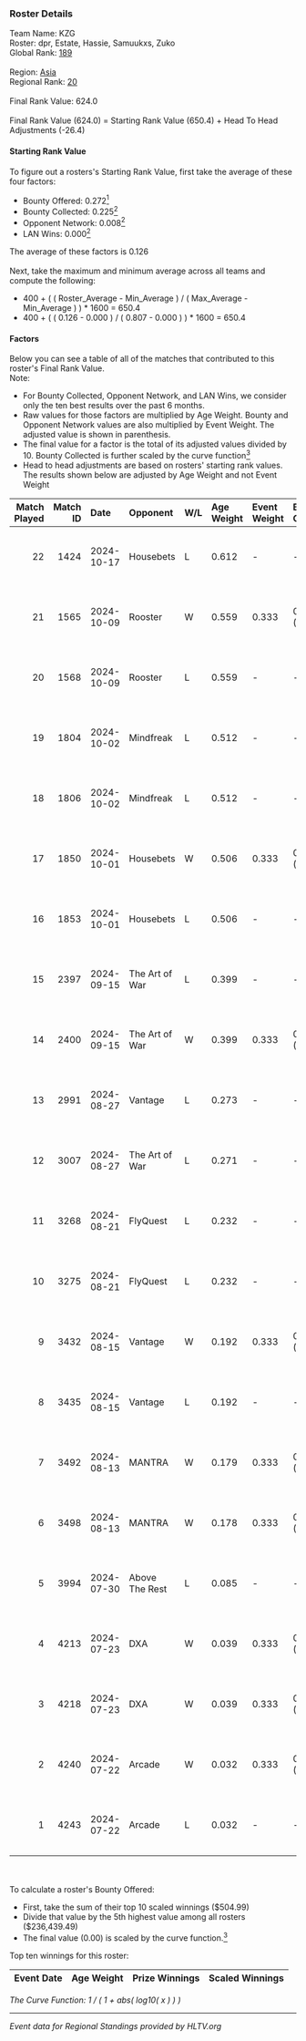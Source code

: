 ### Roster Details<br />
Team Name: KZG<br />
Roster: dpr, Estate, Hassie, Samuukxs, Zuko<br />
Global Rank: [189](../../standings_global_2025_01_13.md)<br />
<br />
Region: [Asia]( ../../standings_asia_2025_01_13.md)<br />
Regional Rank: [20]( ../../standings_asia_2025_01_13.md)<br />
<br />
Final Rank Value:  624.0<br />
<br />
Final Rank Value (624.0) = Starting Rank Value (650.4) + Head To Head Adjustments (-26.4)<br />

#### Starting Rank Value<br />
To figure out a rosters's Starting Rank Value, first take the average of these four factors:<br />
- Bounty Offered: 0.272[<sup>1</sup>](#table2)
- Bounty Collected: 0.225[<sup>2</sup>](#table1)
- Opponent Network: 0.008[<sup>2</sup>](#table1)
- LAN Wins: 0.000[<sup>2</sup>](#table1)

The average of these factors is 0.126<br />
<br />
Next, take the maximum and minimum average across all teams and compute the following:<br />
- 400 + ( ( Roster_Average - Min_Average ) / ( Max_Average - Min_Average ) ) * 1600 = 650.4
- 400 + ( ( 0.126 - 0.000 ) / ( 0.807 - 0.000 ) ) * 1600 = 650.4


#### Factors<br />
Below you can see a table of all of the matches that contributed to this roster's Final Rank Value.<br />
Note:<br />

- For Bounty Collected, Opponent Network, and LAN Wins, we consider only the ten best results over the past 6 months.
- Raw values for those factors are multiplied by Age Weight. Bounty and Opponent Network values are also multiplied by Event Weight. The adjusted value is shown in parenthesis.
- The final value for a factor is the total of its adjusted values divided by 10. Bounty Collected is further scaled by the curve function[<sup>3</sup>](#curveFunction)
- Head to head adjustments are based on rosters' starting rank values. The results shown below are adjusted by Age Weight and not Event Weight
<span id="table1"></span><br />


| Match Played | Match ID | Date       | Opponent       | W/L | Age Weight | Event Weight | Bounty Collected | Opponent Network | LAN Wins  | H2H Adj. | Roster                                     |
| -: | -: | :- | :- | :- | :- | :- | :- | :- | :- | -: | :- |
|           22 |     1424 | 2024-10-17 | Housebets      | L   | 0.612      | -            | -                | -                | -         |    -9.77 | dpr, Estate, Hassie, Samuukxs, Zuko        |
|           21 |     1565 | 2024-10-09 | Rooster        | W   | 0.559      | 0.333        | 0.013 (0.002)    | 0.134 (0.025)    | 0 (0.000) |    10.69 | dpr, Estate, Hassie, Samuukxs, Zuko        |
|           20 |     1568 | 2024-10-09 | Rooster        | L   | 0.559      | -            | -                | -                | -         |    -7.01 | dpr, Estate, Hassie, Samuukxs, Zuko        |
|           19 |     1804 | 2024-10-02 | Mindfreak      | L   | 0.512      | -            | -                | -                | -         |    -6.16 | dpr, Estate, Hassie, Samuukxs, Zuko        |
|           18 |     1806 | 2024-10-02 | Mindfreak      | L   | 0.512      | -            | -                | -                | -         |    -6.43 | dpr, Estate, Hassie, Samuukxs, Zuko        |
|           17 |     1850 | 2024-10-01 | Housebets      | W   | 0.506      | 0.333        | 0.004 (0.001)    | 0.080 (0.013)    | 0 (0.000) |     8.10 | dpr, Estate, Hassie, Samuukxs, Zuko        |
|           16 |     1853 | 2024-10-01 | Housebets      | L   | 0.506      | -            | -                | -                | -         |    -8.00 | dpr, Estate, Hassie, Samuukxs, Zuko        |
|           15 |     2397 | 2024-09-15 | The Art of War | L   | 0.399      | -            | -                | -                | -         |    -6.08 | dpr, Estate, Hassie, Mingovi, Samuukxs     |
|           14 |     2400 | 2024-09-15 | The Art of War | W   | 0.399      | 0.333        | 0.003 (0.000)    | 0.205 (0.027)    | 0 (0.000) |     6.63 | dpr, Estate, Hassie, Mingovi, Samuukxs     |
|           13 |     2991 | 2024-08-27 | Vantage        | L   | 0.273      | -            | -                | -                | -         |    -5.94 | dpr, Estate, Hassie, Mingovi, Samuukxs     |
|           12 |     3007 | 2024-08-27 | The Art of War | L   | 0.271      | -            | -                | -                | -         |    -4.12 | dpr, Estate, Hassie, Mingovi, Samuukxs     |
|           11 |     3268 | 2024-08-21 | FlyQuest       | L   | 0.232      | -            | -                | -                | -         |    -0.18 | dpr, Estate, Hassie, Mingovi, Samuukxs     |
|           10 |     3275 | 2024-08-21 | FlyQuest       | L   | 0.232      | -            | -                | -                | -         |    -0.18 | dpr, Estate, Hassie, Mingovi, Samuukxs     |
|            9 |     3432 | 2024-08-15 | Vantage        | W   | 0.192      | 0.333        | 0.000 (0.000)    | 0.055 (0.004)    | 0 (0.000) |     1.85 | dpr, Estate, Hassie, Mingovi, Samuukxs     |
|            8 |     3435 | 2024-08-15 | Vantage        | L   | 0.192      | -            | -                | -                | -         |    -4.25 | dpr, Estate, Hassie, Mingovi, Samuukxs     |
|            7 |     3492 | 2024-08-13 | MANTRA         | W   | 0.179      | 0.333        | 0.001 (0.000)    | 0.060 (0.004)    | 0 (0.000) |     2.62 | dpr, Estate, Hassie, Mingovi, Samuukxs     |
|            6 |     3498 | 2024-08-13 | MANTRA         | W   | 0.178      | 0.333        | 0.001 (0.000)    | 0.060 (0.004)    | 0 (0.000) |     2.65 | dpr, Estate, Hassie, Mingovi, Samuukxs     |
|            5 |     3994 | 2024-07-30 | Above The Rest | L   | 0.085      | -            | -                | -                | -         |    -1.96 | Estate, Hassie, JiNxZiE, Mingovi, Samuukxs |
|            4 |     4213 | 2024-07-23 | DXA            | W   | 0.039      | 0.333        | 0.001 (0.000)    | 0.094 (0.001)    | 0 (0.000) |     0.57 | Estate, Hassie, JiNxZiE, Mingovi, Samuukxs |
|            3 |     4218 | 2024-07-23 | DXA            | W   | 0.039      | 0.333        | 0.001 (0.000)    | 0.094 (0.001)    | 0 (0.000) |     0.57 | Estate, Hassie, JiNxZiE, Mingovi, Samuukxs |
|            2 |     4240 | 2024-07-22 | Arcade         | W   | 0.032      | 0.333        | 0.001 (0.000)    | 0.086 (0.001)    | 0 (0.000) |     0.48 | Estate, Hassie, JiNxZiE, Mingovi, Samuukxs |
|            1 |     4243 | 2024-07-22 | Arcade         | L   | 0.032      | -            | -                | -                | -         |    -0.53 | Estate, Hassie, JiNxZiE, Mingovi, Samuukxs |

<br />
<span id="table2"></span><br />
To calculate a roster's Bounty Offered:<br />

- First, take the sum of their top 10 scaled winnings ($504.99)
- Divide that value by the 5th highest value among all rosters ($236,439.49)
- The final value (0.00) is scaled by the curve function.[<sup>3</sup>](#curveFunction)

Top ten winnings for this roster:<br />

| Event Date | Age Weight | Prize Winnings | Scaled Winnings |
| :- | -: | :- | :- |


<span id="curveFunction"></span>_The Curve Function: 1 / ( 1 + abs( log10( x ) ) )_<br />

---
_Event data for Regional Standings provided by HLTV.org_<br />
